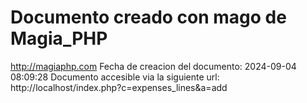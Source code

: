 # Documento creado con mago de Magia_PHP 
http://magiaphp.com 
Fecha de creacion del documento: 2024-09-04 08:09:28 
Documento accesible via la siguiente url:  
http://localhost/index.php?c=expenses_lines&a=add 

